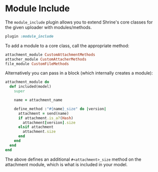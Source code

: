# Module Include

The `module_include` plugin allows you to extend Shrine's core classes for the
given uploader with modules/methods.

```rb
plugin :module_include
```

To add a module to a core class, call the appropriate method:

```rb
attachment_module CustomAttachmentMethods
attacher_module CustomAttacherMethods
file_module CustomFileMethods
```

Alternatively you can pass in a block (which internally creates a module):

```rb
attachment_module do
  def included(model)
    super

    name = attachment_name

    define_method :"#{name}_size" do |version|
      attachment = send(name)
      if attachment.is_a?(Hash)
        attachment[version].size
      elsif attachment
        attachment.size
      end
    end
  end
end
```

The above defines an additional `#<attachment>_size` method on the attachment
module, which is what is included in your model.
